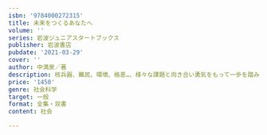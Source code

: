 ```yaml
---
isbn: '9784000272315'
title: 未来をつくるあなたへ
volume: ''
series: 岩波ジュニアスタートブックス
publisher: 岩波書店
pubdate: '2021-03-29'
cover: ''
author: 中満泉／著
description: 核兵器、難民、環境、格差…、様々な課題と向き合い勇気をもって一歩を踏み出すことの大切さを伝える。
price: '1450'
genre: 社会科学
target: 一般
format: 全集・双書
content: 社会

---
```

